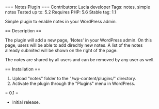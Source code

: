 === Notes Plugin ===
Contributors: Lucia developer
Tags: notes, simple notes
Tested up to: 5.2
Requires PHP: 5.6
Stable tag: 1.1

Simple plugin to enable notes in your WordPress admin. 

== Description ==

The plugin will add a new page, 'Notes' in your WordPress admin. On this page, users will be able to add direcltly new notes. A list of the notes already submited will be shown on the right of the page. 

The notes are shared by all users and can be removed by any user as well. 


== Installation ==
1. Upload "notes" folder to the "/wp-content/plugins/" directory.
2. Activate the plugin through the "Plugins" menu in WordPress.


= 0.1 =
* Initial release.
